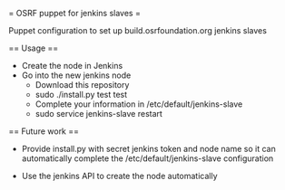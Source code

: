 = OSRF puppet for jenkins slaves =

Puppet configuration to set up build.osrfoundation.org jenkins slaves

== Usage ==

 * Create the node in Jenkins
 * Go into the new jenkins node
   * Download this repository
   * sudo ./install.py test test
   * Complete your information in /etc/default/jenkins-slave
   * sudo service jenkins-slave restart

== Future work ==

 * Provide install.py with secret jenkins token and node name so 
   it can automatically complete the /etc/default/jenkins-slave configuration

 * Use the jenkins API to create the node automatically
